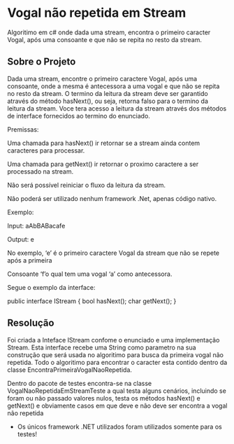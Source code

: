 # Vogal não repetida em Stream

Algoritimo em c# onde dada uma stream, encontra o primeiro caracter Vogal, após uma consoante e que não se repita no resto da stream.

## Sobre o Projeto
Dada uma stream, encontre o primeiro caractere Vogal, após uma consoante, onde a mesma é antecessora a uma vogal e que não se repita no resto da stream. O termino da leitura da stream deve ser garantido através do método hasNext(), ou seja, retorna falso para o termino da leitura da stream. Voce tera acesso a leitura da stream através dos métodos de interface fornecidos ao termino do enunciado.

Premissas:

Uma chamada para hasNext() ir retornar se a stream ainda contem caracteres para processar.

Uma chamada para getNext() ir retornar o proximo caractere a ser processado na stream.

Não será possível reiniciar o fluxo da leitura da stream.

Não poderá ser utilizado nenhum framework .Net, apenas código nativo.

Exemplo:

Input:  aAbBABacafe

Output: e

No exemplo, ‘e’ é o primeiro caractere Vogal da stream que não se repete após a primeira

Consoante ‘f’o qual tem uma vogal ‘a’ como antecessora.

Segue o exemplo da interface:

public interface IStream {
    bool hasNext();
    char getNext();
}

## Resolução
Foi criada a Inteface IStream confome o enunciado e uma implementação Stream. Esta interface recebe uma String como parametro na sua construção que será usada no algoritimo para busca da primeira vogal não repetida. Todo o algoritimo para encontrar o caracter esta contido dentro da classe EncontraPrimeiraVogalNaoRepetida.

Dentro do pacote de testes encontra-se na classe VogalNaoRepetidaEmStreamTeste a qual testa alguns cenários, incluindo se foram ou não passado valores nulos, testa os métodos hasNext() e getNext() e obviamente casos em que deve e não deve ser encontra a vogal não repetida

* Os únicos framework .NET utilizados foram utilizados somente para os testes!
